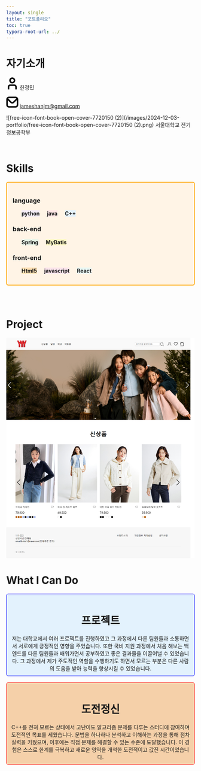 ```yaml
---
layout: single
title: "포트폴리오"
toc: true
typora-root-url: ../
---
```


# 자기소개



![free-icon-font-user-3917546](/images/2021-12-02-portfolio/free-icon-font-user-3917546.png)  한정민

![free-icon-font-envelope-3916632](/images/2024-12-03-portfolio/free-icon-font-envelope-3916632.png)  jameshanjm@gmail.com

![free-icon-font-book-open-cover-7720150 (2)](/images/2024-12-03-portfolio/free-icon-font-book-open-cover-7720150 (2).png)  서울대학교 전기정보공학부

<br/>



# Skills
<div style="border: 2px solid orange; padding: 15px; border-radius: 5px; background-color: #FFF4E6;">
  <div>
      <h3><b>language</b></h3>
    </div>
    <ul>
        <li style="background-color: #F4ECF7; display: inline-block;"><b>python</b></li>
        &nbsp;&nbsp;&nbsp;
        <li style="background-color: #ffe6e6; display: inline-block;"><b>java</b></li>
        &nbsp;&nbsp;&nbsp;
        <li style="background-color: #E3F2FD; display: inline-block;"><b>C++</b></li>
    </ul>
    <div>
        <h3><b>back-end</b></h3>
    </div>
    <ul>
        <li style="background-color: #E8F5E9; display: inline-block;"><b>Spring</b></li>
        &nbsp;&nbsp;&nbsp;
        <li style="background-color: #FFF9C4; display: inline-block;"><b>MyBatis</b></li>
    </ul>
    <div>
        <h3><b>front-end</b></h3>
    </div>
    <ul>
        <li style="background-color: #FFE0B2; display: inline-block;"><b>Html5</b></li>
        &nbsp;&nbsp;&nbsp;
        <li style="background-color: #FCE4EC; display: inline-block;"><b>javascript</b></li>
        &nbsp;&nbsp;&nbsp;
        <li style="background-color: #E8F8F5; display: inline-block;"><b>React</b></li>
    </ul>
</div>
&nbsp;&nbsp;&nbsp;

&nbsp;&nbsp;&nbsp;


# Project



[![prpoject](/images/2021-12-02-portfolio/prpoject.png)](https://github.com/Hans975/team_project2)



# What I Can Do

<div style='border: 1px solid blue; padding: 10px; border-radius: 5px; background-color: #E3F2FD; text-align: center; mad-width:300px'>
    <h1>
        <b>프로젝트</b>
    </h1>
    저는 대학교에서 여러 프로젝트를 진행하였고 그 과정에서 다른 팀원들과 소통하면서 서로에게 긍정적인 영향을 주었습니다. 또한 국비 지원 과정에서 처음 해보는 백엔드를 다른 팀원들과 배워가면서 공부하였고 좋은 결과물을 이끌어낼 수 있었습니다. 그 과정에서 제가 주도적인 역할을 수행하기도 하면서 모르는 부분은 다른 사람의 도움을 받아 능력을 향상시킬 수 있었습니다.
</div>
&nbsp;&nbsp;&nbsp;

<div style='border: 1px solid red; padding: 10px; border-radius: 5px; background-color: #F5D0A9; text-align: center; mad-width:300px'>
    <h1>
        <b>도전정신</b>
    </h1>
    C++를 전혀 모르는 상태에서 고난이도 알고리즘 문제를 다루는 스터디에 참여하며 도전적인 목표를 세웠습니다. 문법을 하나하나 분석하고 이해하는 과정을 통해 점차 실력을 키웠으며, 이후에는 직접 문제를 해결할 수 있는 수준에 도달했습니다. 이 경험은 스스로 한계를 극복하고 새로운 영역을 개척한 도전적이고 값진 시간이었습니다.
</div>






